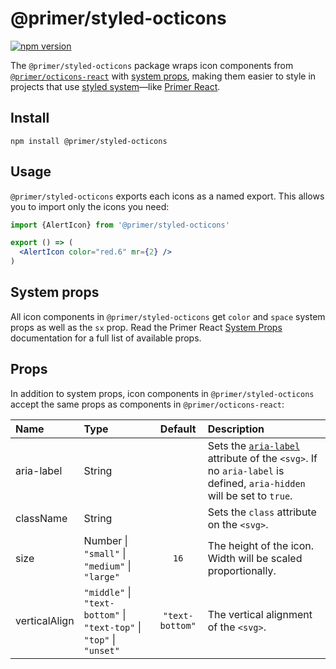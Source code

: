 # @primer/styled-octicons

[![npm version](https://img.shields.io/npm/v/@primer/styled-octicons.svg)](https://www.npmjs.org/package/@primer/styled-octicons)

The `@primer/styled-octicons` package wraps icon components from [`@primer/octicons-react`](/packages/react) with [system props](https://primer.style/components/system-props), making them easier to style in projects that use [styled system](https://styled-system.com/)—like [Primer React](https://primer.style/components).

## Install

```shell
npm install @primer/styled-octicons
```

## Usage

`@primer/styled-octicons`  exports each icons as a named export. This allows you to import only the icons you need:

```jsx
import {AlertIcon} from '@primer/styled-octicons'

export () => (
  <AlertIcon color="red.6" mr={2} />
)
```

## System props

All icon components in `@primer/styled-octicons` get `color` and `space` system props as well as the `sx` prop. Read the Primer React [System Props](https://primer.style/components/system-props) documentation for a full list of available props.


## Props

In addition to system props, icon components in `@primer/styled-octicons` accept the same props as components in `@primer/octicons-react`:

| Name | Type | Default | Description |
| :- | :- | :-: | :- |
| aria-label | String | | Sets the [`aria-label`](https://developer.mozilla.org/en-US/docs/Web/Accessibility/ARIA/ARIA_Techniques/Using_the_aria-label_attribute) attribute of the `<svg>`. If no `aria-label` is defined, `aria-hidden` will be set to `true`.  |
| className | String | | Sets the `class` attribute on the `<svg>`. |
| size | Number \| `"small"` \| `"medium"` \| `"large"` | `16` | The height of the icon. Width will be scaled proportionally. |
| verticalAlign | `"middle"` \| `"text-bottom"` \| `"text-top"` \| `"top"` \| `"unset"` | `"text-bottom"` | The vertical alignment of the `<svg>`. |
